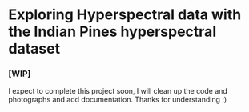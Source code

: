 # Exploring Hyperspectral data with the Indian Pines hyperspectral dataset

### [WIP]
I expect to complete this project soon, I will clean up the code and photographs and add documentation. Thanks for understanding :)
